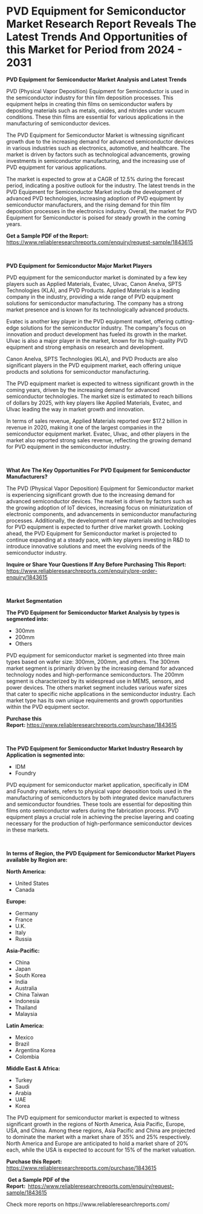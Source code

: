 <p><h1>PVD Equipment for Semiconductor Market Research Report Reveals The Latest Trends And Opportunities of this Market for Period from 2024 - 2031</h1></p><p><strong>PVD Equipment for Semiconductor Market Analysis and Latest Trends</strong></p>
<p><p>PVD (Physical Vapor Deposition) Equipment for Semiconductor is used in the semiconductor industry for thin film deposition processes. This equipment helps in creating thin films on semiconductor wafers by depositing materials such as metals, oxides, and nitrides under vacuum conditions. These thin films are essential for various applications in the manufacturing of semiconductor devices.</p><p>The PVD Equipment for Semiconductor Market is witnessing significant growth due to the increasing demand for advanced semiconductor devices in various industries such as electronics, automotive, and healthcare. The market is driven by factors such as technological advancements, growing investments in semiconductor manufacturing, and the increasing use of PVD equipment for various applications.</p><p>The market is expected to grow at a CAGR of 12.5% during the forecast period, indicating a positive outlook for the industry. The latest trends in the PVD Equipment for Semiconductor Market include the development of advanced PVD technologies, increasing adoption of PVD equipment by semiconductor manufacturers, and the rising demand for thin film deposition processes in the electronics industry. Overall, the market for PVD Equipment for Semiconductor is poised for steady growth in the coming years.</p></p>
<p><strong>Get a Sample PDF of the Report:&nbsp;</strong> <a href="https://www.reliableresearchreports.com/enquiry/request-sample/1843615">https://www.reliableresearchreports.com/enquiry/request-sample/1843615</a></p>
<p>&nbsp;</p>
<p><strong>PVD Equipment for Semiconductor Major Market Players</strong></p>
<p><p>PVD equipment for the semiconductor market is dominated by a few key players such as Applied Materials, Evatec, Ulvac, Canon Anelva, SPTS Technologies (KLA), and PVD Products. Applied Materials is a leading company in the industry, providing a wide range of PVD equipment solutions for semiconductor manufacturing. The company has a strong market presence and is known for its technologically advanced products.</p><p>Evatec is another key player in the PVD equipment market, offering cutting-edge solutions for the semiconductor industry. The company's focus on innovation and product development has fueled its growth in the market. Ulvac is also a major player in the market, known for its high-quality PVD equipment and strong emphasis on research and development.</p><p>Canon Anelva, SPTS Technologies (KLA), and PVD Products are also significant players in the PVD equipment market, each offering unique products and solutions for semiconductor manufacturing.</p><p>The PVD equipment market is expected to witness significant growth in the coming years, driven by the increasing demand for advanced semiconductor technologies. The market size is estimated to reach billions of dollars by 2025, with key players like Applied Materials, Evatec, and Ulvac leading the way in market growth and innovation.</p><p>In terms of sales revenue, Applied Materials reported over $17.2 billion in revenue in 2020, making it one of the largest companies in the semiconductor equipment market. Evatec, Ulvac, and other players in the market also reported strong sales revenue, reflecting the growing demand for PVD equipment in the semiconductor industry.</p></p>
<p>&nbsp;</p>
<p><strong>What Are The Key Opportunities For PVD Equipment for Semiconductor Manufacturers?</strong></p>
<p><p>The PVD (Physical Vapor Deposition) Equipment for Semiconductor market is experiencing significant growth due to the increasing demand for advanced semiconductor devices. The market is driven by factors such as the growing adoption of IoT devices, increasing focus on miniaturization of electronic components, and advancements in semiconductor manufacturing processes. Additionally, the development of new materials and technologies for PVD equipment is expected to further drive market growth. Looking ahead, the PVD Equipment for Semiconductor market is projected to continue expanding at a steady pace, with key players investing in R&D to introduce innovative solutions and meet the evolving needs of the semiconductor industry.</p></p>
<p><strong>Inquire or Share Your Questions If Any Before Purchasing This Report:</strong> <a href="https://www.reliableresearchreports.com/enquiry/pre-order-enquiry/1843615">https://www.reliableresearchreports.com/enquiry/pre-order-enquiry/1843615</a></p>
<p>&nbsp;</p>
<p><strong>Market Segmentation</strong></p>
<p><strong>The PVD Equipment for Semiconductor Market Analysis by types is segmented into:</strong></p>
<p><ul><li>300mm</li><li>200mm</li><li>Others</li></ul></p>
<p><p>PVD equipment for semiconductor market is segmented into three main types based on wafer size: 300mm, 200mm, and others. The 300mm market segment is primarily driven by the increasing demand for advanced technology nodes and high-performance semiconductors. The 200mm segment is characterized by its widespread use in MEMS, sensors, and power devices. The others market segment includes various wafer sizes that cater to specific niche applications in the semiconductor industry. Each market type has its own unique requirements and growth opportunities within the PVD equipment sector.</p></p>
<p><strong>Purchase this Report:&nbsp;</strong><a href="https://www.reliableresearchreports.com/purchase/1843615">https://www.reliableresearchreports.com/purchase/1843615</a></p>
<p>&nbsp;</p>
<p><strong>The PVD Equipment for Semiconductor Market Industry Research by Application is segmented into:</strong></p>
<p><ul><li>IDM</li><li>Foundry</li></ul></p>
<p><p>PVD equipment for semiconductor market application, specifically in IDM and Foundry markets, refers to physical vapor deposition tools used in the manufacturing of semiconductors by both integrated device manufacturers and semiconductor foundries. These tools are essential for depositing thin films onto semiconductor wafers during the fabrication process. PVD equipment plays a crucial role in achieving the precise layering and coating necessary for the production of high-performance semiconductor devices in these markets.</p></p>
<p>&nbsp;</p>
<p><strong>In terms of Region, the PVD Equipment for Semiconductor Market Players available by Region are:</strong></p>
<p>
    <p> <strong> North America: </strong>
        <ul>
            <li>United States</li>
            <li>Canada</li>
        </ul>
        </p> 
    <p> <strong> Europe: </strong>
        <ul>
            <li>Germany</li>
            <li>France</li>
            <li>U.K.</li>
            <li>Italy</li>
            <li>Russia</li>
        </ul>
        </p> 
    <p> <strong> Asia-Pacific: </strong>
        <ul>
            <li>China</li>
            <li>Japan</li>
            <li>South Korea</li>
            <li>India</li>
            <li>Australia</li>
            <li>China Taiwan</li>
            <li>Indonesia</li>
            <li>Thailand</li>
            <li>Malaysia</li>
        </ul>
        </p> 
    <p> <strong> Latin America: </strong>
        <ul>
            <li>Mexico</li>
            <li>Brazil</li>
            <li>Argentina Korea</li>
            <li>Colombia</li>
        </ul>
        </p> 
    <p> <strong> Middle East & Africa: </strong>
        <ul>
            <li>Turkey</li>
            <li>Saudi</li>
            <li>Arabia</li>
            <li>UAE</li>
            <li>Korea</li>
        </ul>
    </p>
    </p>
<p><p>The PVD equipment for semiconductor market is expected to witness significant growth in the regions of North America, Asia Pacific, Europe, USA, and China. Among these regions, Asia Pacific and China are projected to dominate the market with a market share of 35% and 25% respectively. North America and Europe are anticipated to hold a market share of 20% each, while the USA is expected to account for 15% of the market valuation.</p></p>
<p><strong>Purchase this Report: </strong><a href="https://www.reliableresearchreports.com/purchase/1843615">https://www.reliableresearchreports.com/purchase/1843615</a></p>
<p>&nbsp;<strong>Get a Sample PDF of the Report:&nbsp;&nbsp;</strong><a href="https://www.reliableresearchreports.com/enquiry/request-sample/1843615">https://www.reliableresearchreports.com/enquiry/request-sample/1843615</a></p>
<p><strong></strong></p>
<p>Check more reports on https://www.reliableresearchreports.com/</p>